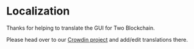 # Localization

Thanks for helping to translate the GUI for Two Blockchain.

Please head over to our [Crowdin project](https://crowdin.com/project/two-blockchain/) and add/edit translations there.
